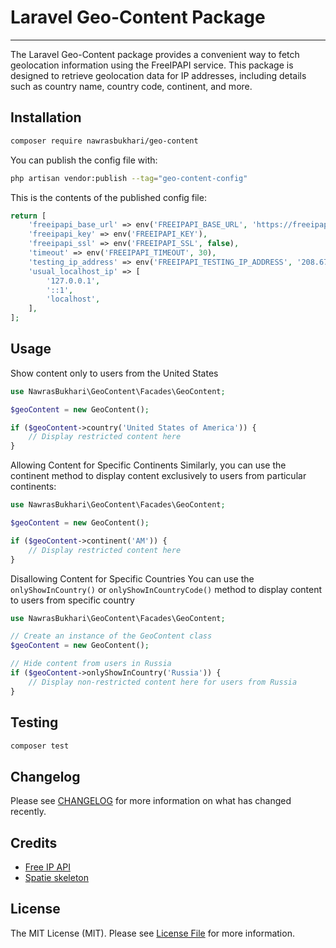 # Laravel Geo-Content Package

---
The Laravel Geo-Content package provides a convenient way to fetch geolocation information using the FreeIPAPI service. This package is designed to retrieve geolocation data for IP addresses, including details such as country name, country code, continent, and more.

## Installation
```bash
composer require nawrasbukhari/geo-content
```

You can publish the config file with:

```bash
php artisan vendor:publish --tag="geo-content-config"
```

This is the contents of the published config file:

```php
return [
    'freeipapi_base_url' => env('FREEIPAPI_BASE_URL', 'https://freeipapi.com/api/json/'),
    'freeipapi_key' => env('FREEIPAPI_KEY'),
    'freeipapi_ssl' => env('FREEIPAPI_SSL', false),
    'timeout' => env('FREEIPAPI_TIMEOUT', 30),
    'testing_ip_address' => env('FREEIPAPI_TESTING_IP_ADDRESS', '208.67.222.222'),
    'usual_localhost_ip' => [
        '127.0.0.1',
        '::1',
        'localhost',
    ],
];
```

## Usage

Show content only to users from the United States
```php
use NawrasBukhari\GeoContent\Facades\GeoContent;

$geoContent = new GeoContent();

if ($geoContent->country('United States of America')) {
    // Display restricted content here
}
```
Allowing Content for Specific Continents
Similarly, you can use the continent method to display content exclusively to users from particular continents:

```php
use NawrasBukhari\GeoContent\Facades\GeoContent;

$geoContent = new GeoContent();

if ($geoContent->continent('AM')) {
    // Display restricted content here
}
```

Disallowing Content for Specific Countries
You can use the `onlyShowInCountry()` or `onlyShowInCountryCode()` method to display content to users from specific country

```php
use NawrasBukhari\GeoContent\Facades\GeoContent;

// Create an instance of the GeoContent class
$geoContent = new GeoContent();

// Hide content from users in Russia
if ($geoContent->onlyShowInCountry('Russia')) {
    // Display non-restricted content here for users from Russia
}
```

## Testing

```bash
composer test
```

## Changelog

Please see [CHANGELOG](CHANGELOG.md) for more information on what has changed recently.


## Credits

- [Free IP API](https://freeipapi.com)
- [Spatie skeleton](https://github.com/spatie/package-skeleton-laravel)

## License

The MIT License (MIT). Please see [License File](LICENSE.md) for more information.
